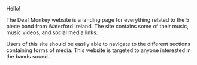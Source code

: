 Hello!

The Deaf Monkey website is a landing page for everything related to the 5 piece band from Waterford Ireland. The site contains some of their music, music videos, and social media links.

Users of this site should be easily able to navigate to the different sections containing forms of media. This website is targeted to anyone interested in the bands sound.
